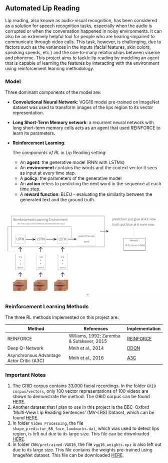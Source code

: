 ## Automated Lip Reading

Lip reading, also known as audio-visual recognition, has been considered as a solution for speech recognition tasks, especially when the audio is corrupted or when the conversation happened in noisy environments. It can also be an extremely helpful tool for people who are hearing-impaired to communicate through video calls. This task, however, is challenging, due to factors such as the variances in the inputs (facial features, skin colors, speaking speeds, etc.) and the one-to-many relationships between viseme and phoneme. This project aims to tackle lip reading by modeling an agent that is capable of learning the features by interacting with the environment using reinforcement learning methodology. 

### Model

Three dominant components of the model are:

- **Convolutional Neural Network**: VGG16 model pre-trained on ImageNet dataset was used to transform images of the lips region to its vector representation.

- **Long Short-Term Memory network**: a recurrent neural network with long short-term memory cells acts as an agent that used REINFORCE to learn its parameters.

- **Reinforcement Learning**:

	The *components of RL* in Lip Reading setting:
	- An **agent**: the generative model (RNN with LSTMs)
	- An **environment** contains the words and the context vector it sees as input at every time step.
	- A **policy**: the parameters of the generative model
	- An **action** refers to  predicting the next word in the sequence at each time step.
	- A **reward function**: BLEU - evaluating the similarity between the generated text and the ground truth.

![Visualization of Lip Reading Model](https://github.com/DungLe13/lips-reading/blob/master/model.png)

### Reinforcement Learning Methods

The three RL methods implemented on this project are:

| Method | References | Implementation |
|---|---|---|
| REINFORCE | Williams, 1992; Zaremba & Sutskever, 2015 | [REINFORCE](https://github.com/DungLe13/lips-reading/blob/master/Policy%20Gradient/REINFORCE.py) |
| Deep Q-Network | Mnih et al., 2014 | [DDQN](https://github.com/DungLe13/lips-reading/blob/master/DDQN/DDQN.py) |
| Asynchronous Advantage Actor Critic (A3C) | Mnih et al., 2016 | [A3C](https://github.com/DungLe13/lips-reading/blob/master/Actor%20Critic/A3C.py) |

### Important Notes

1. The GRID corpus contains 33,000 facial recordings. In the folder `GRID corpus/vectors`, only 100 vector representations of 100 videos are shown to demonstrate the method. The GRID corpus can be found [HERE](http://spandh.dcs.shef.ac.uk/gridcorpus/).
2. Another dataset that I plan to use in this project is the BBC-Oxford 'Multi-View Lip Reading Sentences' (MV-LRS) Dataset, which can be found [HERE](http://www.robots.ox.ac.uk/~vgg/data/lip_reading_sentences/).
3. In folder `Video Processing`, the file `shape_predictor_68_face_landmarks.dat`, which was used to detect lips region, is left out due to its large size. This file can be downloaded [HERE](https://drive.google.com/file/d/1-8zm3bu9Y5kvjAS6C7tUlpYeJOVmxPZe/view?usp=sharing).
4. In folder `CNN/pretrained-VGG16`, the file `vgg16_weights.npz` is also left out due to its large size. This file contains the weights pre-trained using ImageNet dataset. This file can be downloaded [HERE](http://www.cs.toronto.edu/~frossard/post/vgg16/).